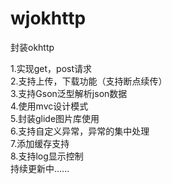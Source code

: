 # wjokhttp
封装okhttp   
  
1.实现get，post请求  
2.支持上传，下载功能（支持断点续传）   
3.支持Gson泛型解析json数据   
4.使用mvc设计模式   
5.封装glide图片库使用   
6.支持自定义异常，异常的集中处理   
7.添加缓存支持  
8.支持log显示控制  
持续更新中......      

